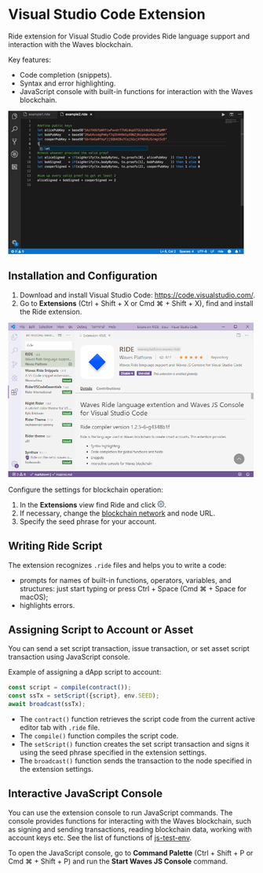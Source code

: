 # Visual Studio Code Extension

Ride extension for Visual Studio Code provides Ride language support and interaction with the Waves blockchain.

Key features:

* Code completion (snippets).
* Syntax and error highlighting.
* JavaScript console with built-in functions for interaction with the Waves blockchain.

![](./_assets/completion.gif)

## Installation and Configuration

1. Download and install Visual Studio Code: <https://code.visualstudio.com/>.
2. Go to **Extensions** (Ctrl&nbsp;+&nbsp;Shift&nbsp;+&nbsp;X or Cmd&nbsp;⌘&nbsp;+&nbsp;Shift&nbsp;+&nbsp;X), find and install the Ride extension.

![](./_assets/vscode.png)

Configure the settings for blockchain operation:

1. In the **Extensions** view find Ride and click ![](./_assets/vscode-settings.png).
2. If necessary, change the [blockchain network](/en/blockchain/blockchain-network/chain-id) and node URL.
3. Specify the seed phrase for your account.

## Writing Ride Script

The extension recognizes `.ride` files and helps you to write a code:
* prompts for names of built-in functions, operators, variables, and structures: just start typing or press Ctrl&nbsp;+&nbsp;Space (Cmd&nbsp;⌘&nbsp;+&nbsp;Space for macOS);
* highlights errors.

## Assigning Script to Account or Asset

You can send a set script transaction, issue transaction, or set asset script transaction using JavaScript console.

Example of assigning a dApp script to account:

```js
const script = compile(contract());
const ssTx = setScript({script}, env.SEED);
await broadcast(ssTx);
```

* The `contract()` function retrieves the script code from the current active editor tab with `.ride` file.
* The `compile()` function compiles the script code.
* The `setScript()` function creates the set script transaction and signs it using the seed phrase specified in the extension settings.
* The `broadcast()` function sends the transaction to the node specified in the extension settings.

## Interactive JavaScript Console

You can use the extension console to run JavaScript commands. The console provides functions for interacting with the Waves blockchain, such as signing and sending transactions, reading blockchain data, working with account keys etc. See the list of functions of [js-test-env](https://wavesplatform.github.io/js-test-env/globals.html).

To open the JavaScript console, go to **Command Palette** (Ctrl&nbsp;+&nbsp;Shift&nbsp;+&nbsp;P or Cmd&nbsp;⌘&nbsp;+&nbsp;Shift&nbsp;+&nbsp;P) and run the **Start Waves JS Console** command.

